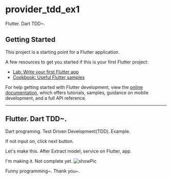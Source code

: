 # provider_tdd_ex1

Flutter. Dart TDD~.

## Getting Started

This project is a starting point for a Flutter application.

A few resources to get you started if this is your first Flutter project:

- [Lab: Write your first Flutter app](https://docs.flutter.dev/get-started/codelab)
- [Cookbook: Useful Flutter samples](https://docs.flutter.dev/cookbook)

For help getting started with Flutter development, view the
[online documentation](https://docs.flutter.dev/), which offers tutorials,
samples, guidance on mobile development, and a full API reference.

<hr>

## Flutter. Dart TDD~.

Dart programing. Test Driven Development(TDD). Example.

If not input on, click next button.

Let's make this. After Extract model, service on Flutter, app.

I'm making it. Not complete yet.
![showPic](https://github.com/infott2t/provider_tdd_ex1/assets/25080178/0623841b-09de-4a54-a839-c480aff3c5bf)

Funny programming~. Thank you~.
